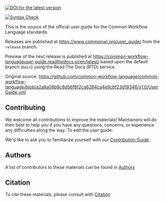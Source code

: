 [![DOI for the latest version](https://zenodo.org/badge/89621457.svg)](https://zenodo.org/badge/latestdoi/89621457)

[![Syntax Check](https://app.travis-ci.com/common-workflow-language/user_guide.svg?branch=main)](https://app.travis-ci.com/common-workflow-language/user_guide)

This is the source of the official user guide for the Common Workflow Language standards.

Releases are published at <https://www.commonwl.org/user_guide/> from the `release` branch.

Preview of the next release is published at <https://common-workflow-languageuser-guide.readthedocs.io/en/latest/>
based upon the default branch (`main`) using the Read The Docs (RTD) service.

Original source:
https://github.com/common-workflow-language/common-workflow-language/blob/a2a8a08b8c8d56f8f2ca6284ca4e9cbf23d19346/v1.0/UserGuide.yml

## Contributing

We welcome all contributions to improve the materials! Maintainers will do their best to help you if you have any
questions, concerns, or experience any difficulties along the way.
To edit the user guide:

We'd like to ask you to familiarize yourself with our [Contribution Guide](CONTRIBUTING.md).

## Authors

A list of contributors to these materials can be found in [Authors](AUTHORS.md)

## Citation

To cite these materials, please consult with [Citation](CITATION.md)

